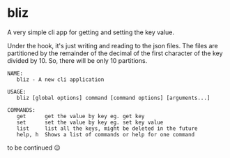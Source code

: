 # bliz

A very simple cli app for getting and setting the key value.

Under the hook, it's just writing and reading to the json files. The files are partitioned by the remainder of the decimal of the first character of the key divided by 10. So, there will be only 10 partitions.

```
NAME:
   bliz - A new cli application

USAGE:
   bliz [global options] command [command options] [arguments...]

COMMANDS:
   get      get the value by key eg. get key
   set      set the value by key eg. set key value
   list     list all the keys, might be deleted in the future
   help, h  Shows a list of commands or help for one command
```

to be continued 😉
